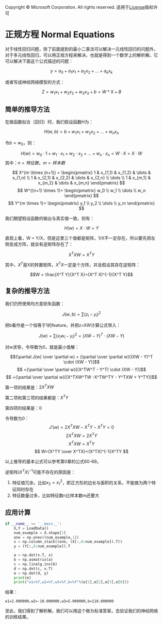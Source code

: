 Copyright © Microsoft Corporation. All rights reserved.
  适用于[License](https://github.com/Microsoft/ai-edu/blob/master/LICENSE.md)版权许可
  
# 正规方程 Normal Equations

对于线性回归问题，除了前面提到的最小二乘法可以解决一元线性回归的问题外，对于多元线性回归，可以用正规方程来解决，也就是得到一个数学上的解析解。它可以解决下面这个公式描述的问题：

$$y=a_0+a_1x_1+a_2x_2+\dots+a_kx_k$$

或者写成神经网络模型的方式：

$$ 
Z = w_1x_1+w_2x_2+w_3x_3+b = W*X + B
$$


## 简单的推导方法

在做函数拟合（回归）时，我们假设函数H为：

$$H(w,b) = b + w_1x_1+w_2x_2+...+w_nx_n$$

令$b=w_0$，则：

$$H(w) = w_0 \cdot 1 + w_1 \cdot x_1+w_2 \cdot x_2+...+w_n \cdot x_n = W \cdot X = X \cdot W$$
其中：$n=特征数，m=样本数$

$$
X^{m \times (n+1)} = \begin{pmatrix} 
1 & x_{1,1} & x_{1,2} & \dots & x_{1,n} \\
1 & x_{2,1} & x_{2,2} & \dots & x_{2,n} \\
\dots \\
1 & x_{m,1} & x_{m,2} & \dots & x_{m,n}
\end{pmatrix}
$$
$$
W^{(n+1) \times 1}= \begin{pmatrix}
w_0 \\
w_1 \\
\dots \\
 w_n
\end{pmatrix}
$$
$$
Y^{m \times 1}= \begin{pmatrix}
y_1 \\
y_2 \\
\dots \\
y_m
\end{pmatrix}
$$

我们期望假设函数的输出与真实值一致，则有：

$$H(w) = X \cdot W = Y$$

直观上看，W = Y/X，但是这里三个值都是矩阵，1/X不一定存在，所以要先把左侧变成方阵，就会有逆矩阵存在了：

$$X^T X W = X^T Y$$

其中，$X^T$是X的转置矩阵，$X^T X$一定是个方阵，并且假设其存在逆矩阵：

$$W = \frac{X^T Y}{X^T X}=(X^T X)^{-1}{X^T Y}$$

## 复杂的推导方法


我们仍然使用均方差损失函数：

$$J(w,b) = \sum (z_i - y_i)^2$$

把b看作是一个恒等于1的feature，并把z=XW计算公式带入：

$$J(w) = \sum (x_i w_i -y_i)^2=(XW - Y)^T \cdot (XW - Y) \tag{变成矩阵形式}$$

对w求导，令导数为0，就是最小值解：

$${\partial J(w) \over \partial w} = {\partial \over \partial w}[(XW - Y)^T \cdot (XW - Y)]$$$$
={\partial \over \partial w}[(X^TW^T - Y^T) \cdot (XW - Y)]$$$$
={\partial \over \partial w}[(X^TXW^TW -X^TW^TY - Y^TXW + Y^TY)]$$

第一项的结果是：$2X^TXW$

第二项和第三项的结果都是：$X^TY$

第四项的结果是：0

令导数为0：
$$
J'(w)=2X^TXW -X^TY - X^TY=0$$$$
2X^TXW = 2X^TY $$$$
X^TXW = X^TY $$$$
W={X^TY \over X^TX}=(X^TX)^{-1}X^TY
$$

以上推导的基本公式可以参考第0章的公式60-69。

逆矩阵$(X^TX)^{-1}$可能不存在的原因是：
1. 特征值冗余，比如$x_2=x^2_1$，即正方形的边长与面积的关系，不能做为两个特征同时存在
2. 特征数量过多，比如特征数n比样本数m还要大

## 应用计算

```Python
if __name__ == '__main__':
    X,Y = LoadData()
    num_example = X.shape[1]
    one = np.ones((num_example,1))
    x = np.column_stack((one, (X[:,0:num_example]).T))
    y = (Y[:,0:num_example]).T

    a = np.dot(x.T, x)
    b = np.asmatrix(a)
    c = np.linalg.inv(b)
    d = np.dot(c, x.T)
    e = np.dot(d, y)
    print(e)
    print("w1=%f,w2=%f,w3=%f,b=%f"%(e[1],e[2],e[3],e[0]))
```
结果：
```
w1=2.000000,w2=-10.000000,w3=5.000000,b=110.000000
```
至此，我们得到了解析解。我们可以用这个做为标准答案，去验证我们的神经网络的训练结果。




